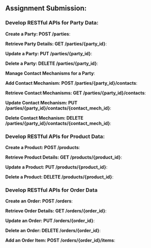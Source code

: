 ## Assignment Submission:
### Develop RESTful APIs for Party Data:

**Create a Party: POST /parties**:

**Retrieve Party Details: GET /parties/{party_id}**:

**Update a Party: PUT /parties/{party_id}**:

**Delete a Party: DELETE /parties/{party_id}**:

**Manage Contact Mechanisms for a Party**:

**Add Contact Mechanism: POST /parties/{party_id}/contacts**:

**Retrieve Contact Mechanisms: GET /parties/{party_id}/contacts**:

**Update Contact Mechanism: PUT /parties/{party_id}/contacts/{contact_mech_id}**:

**Delete Contact Mechanism: DELETE /parties/{party_id}/contacts/{contact_mech_id}**:

### Develop RESTful APIs for Product Data:

**Create a Product: POST /products**:

**Retrieve Product Details: GET /products/{product_id}**:

**Update a Product: PUT /products/{product_id}**:

**Delete a Product: DELETE /products/{product_id}**:

### Develop RESTful APIs for Order Data

**Create an Order: POST /orders**:

**Retrieve Order Details: GET /orders/{order_id}**:

**Update an Order: PUT /orders/{order_id}**:

**Delete an Order: DELETE /orders/{order_id}**:

**Add an Order Item: POST /orders/{order_id}/items**:





